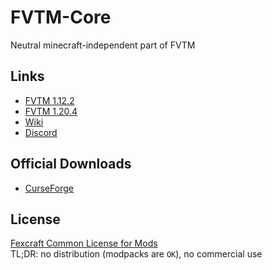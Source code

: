 # FVTM-Core
Neutral minecraft-independent part of FVTM

## Links
- [FVTM 1.12.2](https://github.com/fexcraft/fvtm)
- [FVTM 1.20.4](https://github.com/fexcraft/fvtm4)
- [Wiki](https://fexcraft.net/wiki/mod/fvtm)
- [Discord](https://discord.gg/AkMAzaA)

## Official Downloads
- [CurseForge](https://www.curseforge.com/minecraft/mc-mods/fexs-vehicle-mod)

## License
[Fexcraft Common License for Mods](https://fexcraft.net/license?id=mods)    
TL;DR: no distribution (modpacks are ``OK``), no commercial use
